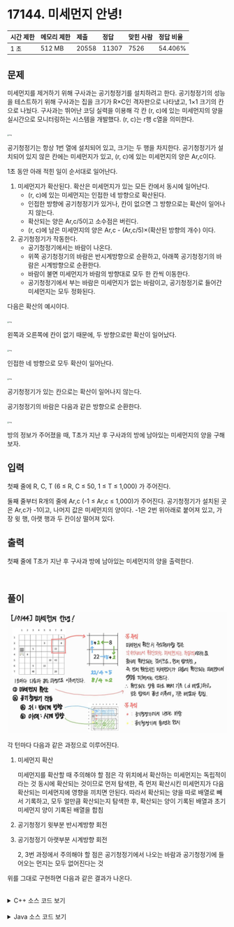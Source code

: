 # 17144. 미세먼지 안녕!

| 시간 제한 | 메모리 제한 | 제출  | 정답  | 맞힌 사람 | 정답 비율 |
| :-------- | :---------- | :---- | :---- | :-------- | :-------- |
| 1 초      | 512 MB      | 20558 | 11307 | 7526      | 54.406%   |

## 문제

미세먼지를 제거하기 위해 구사과는 공기청정기를 설치하려고 한다. 공기청정기의 성능을 테스트하기 위해 구사과는 집을 크기가 R×C인 격자판으로 나타냈고, 1×1 크기의 칸으로 나눴다. 구사과는 뛰어난 코딩 실력을 이용해 각 칸 (r, c)에 있는 미세먼지의 양을 실시간으로 모니터링하는 시스템을 개발했다. (r, c)는 r행 c열을 의미한다.

<img src="https://upload.acmicpc.net/75d322ad-5a89-4301-b3a7-403fce0ff966/-/preview/" alt="img" style="zoom: 25%;" />

공기청정기는 항상 1번 열에 설치되어 있고, 크기는 두 행을 차지한다. 공기청정기가 설치되어 있지 않은 칸에는 미세먼지가 있고, (r, c)에 있는 미세먼지의 양은 Ar,c이다.

1초 동안 아래 적힌 일이 순서대로 일어난다.

1. 미세먼지가 확산된다. 확산은 미세먼지가 있는 모든 칸에서 동시에 일어난다.
   - (r, c)에 있는 미세먼지는 인접한 네 방향으로 확산된다.
   - 인접한 방향에 공기청정기가 있거나, 칸이 없으면 그 방향으로는 확산이 일어나지 않는다.
   - 확산되는 양은 Ar,c/5이고 소수점은 버린다.
   - (r, c)에 남은 미세먼지의 양은 Ar,c - (Ar,c/5)×(확산된 방향의 개수) 이다.
2. 공기청정기가 작동한다.
   - 공기청정기에서는 바람이 나온다.
   - 위쪽 공기청정기의 바람은 반시계방향으로 순환하고, 아래쪽 공기청정기의 바람은 시계방향으로 순환한다.
   - 바람이 불면 미세먼지가 바람의 방향대로 모두 한 칸씩 이동한다.
   - 공기청정기에서 부는 바람은 미세먼지가 없는 바람이고, 공기청정기로 들어간 미세먼지는 모두 정화된다.

다음은 확산의 예시이다.

<img src="https://upload.acmicpc.net/7b0d9d57-1296-44cd-8951-4135d27f9446/-/preview/" alt="img" style="zoom:25%;" />

왼쪽과 오른쪽에 칸이 없기 때문에, 두 방향으로만 확산이 일어났다.

<img src="https://upload.acmicpc.net/cebebfa9-0056-45f1-b705-75b035888085/-/preview/" alt="img" style="zoom:25%;" />

인접한 네 방향으로 모두 확산이 일어난다.

<img src="https://upload.acmicpc.net/1ed0d2e9-9767-4b94-bbde-0e1d6a2d52ff/-/preview/" alt="img" style="zoom:25%;" />

공기청정기가 있는 칸으로는 확산이 일어나지 않는다.

공기청정기의 바람은 다음과 같은 방향으로 순환한다.

<img src="https://upload.acmicpc.net/94466937-96c7-4f25-9804-530ebd554a59/-/preview/" alt="img" style="zoom:25%;" />

방의 정보가 주어졌을 때, T초가 지난 후 구사과의 방에 남아있는 미세먼지의 양을 구해보자.

## 입력

첫째 줄에 R, C, T (6 ≤ R, C ≤ 50, 1 ≤ T ≤ 1,000) 가 주어진다.

둘째 줄부터 R개의 줄에 Ar,c (-1 ≤ Ar,c ≤ 1,000)가 주어진다. 공기청정기가 설치된 곳은 Ar,c가 -1이고, 나머지 값은 미세먼지의 양이다. -1은 2번 위아래로 붙어져 있고, 가장 윗 행, 아랫 행과 두 칸이상 떨어져 있다.

## 출력

첫째 줄에 T초가 지난 후 구사과 방에 남아있는 미세먼지의 양을 출력한다.

<br>

## 풀이

<img src="../../_img/BOJ_17144.jpg" />

각 턴마다 다음과 같은 과정으로 이루어진다.

1. 미세먼지 확산

   미세먼지를 확산할 때 주의해야 할 점은 각 위치에서 확산하는 미세먼지는 독립적이라는 것
   동시에 확산되는 것이므로 먼저 탐색한,
   즉 먼저 확산시킨 미세먼지가 다음 확산되는 미세먼지에 영향을 끼치면 안된다.
   따라서 확산되는 양을 따로 배열로 빼서 기록하고, 모두 얼만큼 확산되는지 탐색한 후,
   확산되는 양이 기록된 배열과 초기 미세먼지 양이 기록된 배열을 합침

2. 공기청정기 윗부분 반시계방향 회전

3. 공기청정기 아랫부분 시계방향 회전

   2, 3번 과정에서 주의해야 할 점은
   공기청정기에서 나오는 바람과 공기청정기에 들어오는 먼지는 모두 없어진다는 것

위를 그대로 구현하면 다음과 같은 결과가 나온다.

<br>

<details>
<summary>C++ 소스 코드 보기</summary>
<div markdown="1">

```c++
#include <stdio.h>

int main() {
int R, C, T, flag = 0, room[55][55], d[55][55] = { 0, };
int ty, tx, by, bx, y = 0, x = 0, result = 0;
int mv[4][2] = { {0, 1}, {-1, 0}, {0, -1}, {1, 0} };

    scanf("%d %d %d", &R, &C, &T);

    for (int i = 0; i < R; i++) {
    	for (int j = 0; j < C; j++) {
    		scanf("%d", &room[i][j]);
    		if (!flag && room[i][j] == -1) {
    			flag = 1;
    			y = i; x = j;
    		}
    	}
    }

    for (int t = 0; t < T; t++) {
    	// 미세먼지 확산
    	for (int i = 0; i < R; i++) {
    		for (int j = 0; j < C; j++) {
    			int dust = room[i][j], spread;
    			if (dust > 0) {
    				spread = dust / 5;
    				for (int k = 0; k < 4; k++) {
    					int ny = i + mv[k][0], nx = j + mv[k][1];
    					if (ny < 0 || ny >= R || nx < 0 || nx >= C) continue;
    					if ((ny == y || ny == y + 1) && nx == x) continue;
    					d[ny][nx] += spread;
    					d[i][j] -= spread;
    				}
    			}
    		}
    	}

    	for (int i = 0; i < R; i++) {
    		for (int j = 0; j < C; j++) {
    			room[i][j] += d[i][j];
    			d[i][j] = 0;
    		}
    	}

    	// 위: 반시계방향
    	for (int i = y - 1; i > 0; i--) {
    		room[i][0] = room[i - 1][0];
    	}
    	for (int i = 0; i < C - 1; i++) {
    		room[0][i] = room[0][i + 1];
    	}
    	for (int i = 0; i < y; i++) {
    		room[i][C - 1] = room[i + 1][C - 1];
    	}
    	for (int i = C - 1; i > 0; i--) {
    		if (i == 1) {
    			room[y][i] = 0;
    			continue;
    		}
    		room[y][i] = room[y][i - 1];
    	}


    	// 아래: 시계방향
    	for (int i = y + 2; i < R - 1; i++) {
    		room[i][0] = room[i + 1][0];
    	}
    	for (int i = 0; i < C - 1; i++) {
    		room[R - 1][i] = room[R - 1][i + 1];
    	}
    	for (int i = R - 1; i > y + 1; i--) {
    		room[i][C - 1] = room[i - 1][C - 1];
    	}
    	for (int i = C - 1; i > 0; i--) {
    		if (i == 1) {
    			room[y + 1][i] = 0;
    			continue;
    		}
    		room[y + 1][i] = room[y + 1][i - 1];
    	}
    }

    for (int i = 0; i < R; i++) {
    	for (int j = 0; j < C; j++) {
    		if (room[i][j] > 0) {
    			result += room[i][j];
    		}
    	}
    }

    printf("%d", result);
    return 0;

}

```

</div>
</details>
<br>
<details>
<summary>Java 소스 코드 보기</summary>
<div markdown="1">

```java
import java.io.BufferedReader;
import java.io.IOException;
import java.io.InputStreamReader;
import java.util.StringTokenizer;

public class Main {
static final int[] dy = { 1, 0, -1, 0 };
static final int[] dx = { 0, 1, 0, -1 };

    public static void main(String[] args) throws IOException {
    	BufferedReader br = new BufferedReader(new InputStreamReader(System.in));
    	StringTokenizer st = new StringTokenizer(br.readLine(), " ");

    	int R = Integer.parseInt(st.nextToken());
    	int C = Integer.parseInt(st.nextToken());
    	int T = Integer.parseInt(st.nextToken());

    	int[][] air = new int[R][C];
    	int[][] d = new int[R][C]; // 독립적인 미세먼지 확산 공간

    	int y = 0, x = 1, amount = 0;
    	boolean flag = false; // 공기 청정기 위치 찾기

    	for (int i = 0; i < R; i++) {
    		st = new StringTokenizer(br.readLine(), " ");
    		for (int j = 0; j < C; j++) {
    			air[i][j] = Integer.parseInt(st.nextToken());
    			if (air[i][j] > 0) {
    				amount += air[i][j];
    			} else if (!flag && air[i][j] == -1) {
    				flag = true;
    				y = i;
    				x = j;
    			}
    		}
    	}

    	for (int t = 0; t < T; t++) {
    		// 미세먼지 확산
    		for (int r = 0; r < R; r++) {
    			for (int c = 0; c < C; c++) {
    				int dust = air[r][c], spread;
    				if (dust > 0) {
    					spread = dust / 5;
    					for (int i = 0; i < 4; i++) {
    						int nr = r + dy[i], nc = c + dx[i];
    						if (nr < 0 || nr >= R || nc < 0 || nc >= C)
    							continue;
    						if ((nr == y || nr == y + 1) && nc == x)
    							continue;
    						d[nr][nc] += spread;
    						d[r][c] -= spread;
    					}
    				}
    			}
    		}

    		for (int r = 0; r < R; r++) {
    			for (int c = 0; c < C; c++) {
    				air[r][c] += d[r][c];
    				d[r][c] = 0;
    			}
    		}

    		// 공기청정기 작동
    		// 1. 위: 반시계 방향
    		if(y-1 >= 0) {
    			amount -= air[y - 1][0];
    		}
    		for (int i = y - 1; i > 0; i--) {
    			air[i][0] = air[i - 1][0];
    		}
    		for (int i = 0; i < C - 1; i++) {
    			air[0][i] = air[0][i + 1];
    		}
    		for (int i = 0; i < y; i++) {
    			air[i][C - 1] = air[i + 1][C - 1];
    		}
    		for (int i = C - 1; i > 1; i--) {
    			air[y][i] = air[y][i - 1];
    		}
    		air[y][1] = 0;

    		// 2. 아래: 시계 방향
    		if(y+2 < R) {
    			amount -= air[y + 2][0];
    		}
    		for (int i = y + 2; i < R - 1; i++) {
    			air[i][0] = air[i + 1][0];
    		}
    		for (int i = 0; i < C - 1; i++) {
    			air[R - 1][i] = air[R - 1][i + 1];
    		}
    		for (int i = R - 1; i > y + 1; i--) {
    			air[i][C - 1] = air[i - 1][C - 1];
    		}
    		for (int i = C - 1; i > 0; i--) {
    			air[y + 1][i] = air[y + 1][i - 1];
    		}
    		air[y + 1][1] = 0;
    	}

    	System.out.println(amount);
    }

}

```

</div>
</details>
